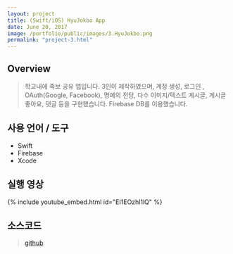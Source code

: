 ```yaml
---
layout: project
title: (Swift/iOS) HyuJokbo App
date: June 20, 2017
image: /portfolio/public/images/3.HyuJokbo.png
permalink: "project-3.html"
---
```


## Overview
> 학교내에 족보 공유 앱입니다. 3인이 제작하였으며, 계정 생성, 로그인 , OAuth(Google, Facebook), 명예의 전당, 다수 이미지/텍스트 게시글, 게시글 좋아요, 댓글 등을 구현했습니다. Firebase DB를 이용했습니다.


## 사용 언어 / 도구
* Swift
* Firebase
* Xcode

## 실행 영상
{% include youtube_embed.html id="EI1EOzhl1lQ" %}  

## 소스코드
> [github](https://github.com/ProjectInTheClass/HyuJokbo)
